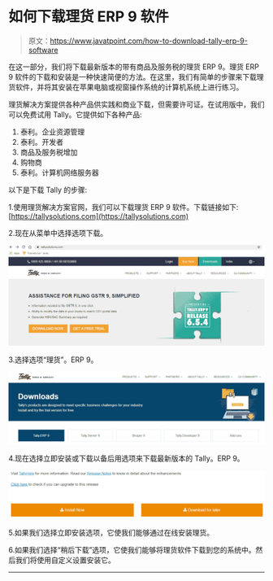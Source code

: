 # 如何下载理货 ERP 9 软件

> 原文：<https://www.javatpoint.com/how-to-download-tally-erp-9-software>

在这一部分，我们将下载最新版本的带有商品及服务税的理货 ERP 9。理货 ERP 9 软件的下载和安装是一种快速简便的方法。在这里，我们有简单的步骤来下载理货软件，并将其安装在苹果电脑或视窗操作系统的计算机系统上进行练习。

理货解决方案提供各种产品供实践和商业下载，但需要许可证。在试用版中，我们可以免费试用 Tally。它提供如下各种产品:

1.  泰利。企业资源管理
2.  泰利。开发者
3.  商品及服务税增加
4.  购物商
5.  泰利。计算机网络服务器

以下是下载 Tally 的步骤:

1.使用理货解决方案官网，我们可以下载理货 ERP 9 软件。下载链接如下:[https://tallysolutions.com](https://tallysolutions.com)

2.现在从菜单中选择选项下载。

![How to Download Tally ERP 9 Software](img/59e9d5195373ca33ca0d3bceec2b373d.png)

3.选择选项“理货”。ERP 9。

![How to Download Tally ERP 9 Software](img/907ddb2a39592172a33469527d35d8d1.png)

4.现在选择立即安装或下载以备后用选项来下载最新版本的 Tally。ERP 9。

![How to Download Tally ERP 9 Software](img/f1c61a2e92edfa749b0cb9e576b53917.png)

5.如果我们选择立即安装选项，它使我们能够通过在线安装理货。

6.如果我们选择“稍后下载”选项，它使我们能够将理货软件下载到您的系统中。然后我们将使用自定义设置安装它。

* * *